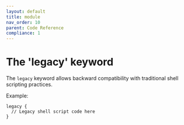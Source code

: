 ```yaml
---
layout: default
title: module
nav_order: 10
parent: Code Reference
compliance: 1
---
```


# The 'legacy' keyword

The `legacy` keyword allows backward compatibility with traditional shell scripting practices.

Example:

```mush
legacy {
  // Legacy shell script code here
}
```
